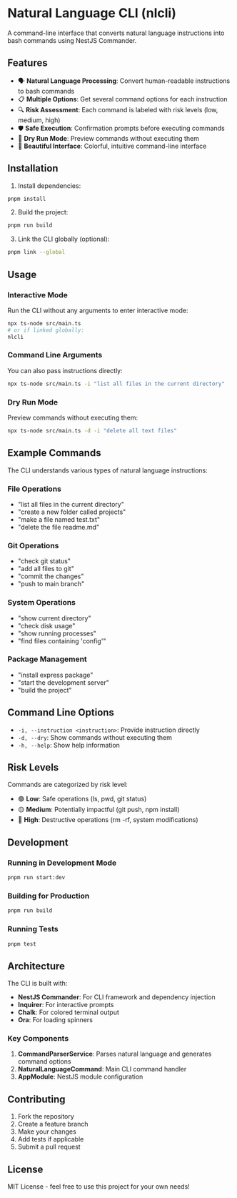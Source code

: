 # Natural Language CLI (nlcli)

A command-line interface that converts natural language instructions into bash commands using NestJS Commander.

## Features

- 🗣️ **Natural Language Processing**: Convert human-readable instructions to bash commands
- 📋 **Multiple Options**: Get several command options for each instruction
- 🔍 **Risk Assessment**: Each command is labeled with risk levels (low, medium, high)
- 🛡️ **Safe Execution**: Confirmation prompts before executing commands
- 🔄 **Dry Run Mode**: Preview commands without executing them
- 🎨 **Beautiful Interface**: Colorful, intuitive command-line interface

## Installation

1. Install dependencies:
```bash
pnpm install
```

2. Build the project:
```bash
pnpm run build
```

3. Link the CLI globally (optional):
```bash
pnpm link --global
```

## Usage

### Interactive Mode
Run the CLI without any arguments to enter interactive mode:
```bash
npx ts-node src/main.ts
# or if linked globally:
nlcli
```

### Command Line Arguments
You can also pass instructions directly:
```bash
npx ts-node src/main.ts -i "list all files in the current directory"
```

### Dry Run Mode
Preview commands without executing them:
```bash
npx ts-node src/main.ts -d -i "delete all text files"
```

## Example Commands

The CLI understands various types of natural language instructions:

### File Operations
- "list all files in the current directory"
- "create a new folder called projects"
- "make a file named test.txt"
- "delete the file readme.md"

### Git Operations
- "check git status"
- "add all files to git"
- "commit the changes"
- "push to main branch"

### System Operations
- "show current directory"
- "check disk usage"
- "show running processes"
- "find files containing 'config'"

### Package Management
- "install express package"
- "start the development server"
- "build the project"

## Command Line Options

- `-i, --instruction <instruction>`: Provide instruction directly
- `-d, --dry`: Show commands without executing them
- `-h, --help`: Show help information

## Risk Levels

Commands are categorized by risk level:
- 🟢 **Low**: Safe operations (ls, pwd, git status)
- 🟡 **Medium**: Potentially impactful (git push, npm install)
- 🔴 **High**: Destructive operations (rm -rf, system modifications)

## Development

### Running in Development Mode
```bash
pnpm run start:dev
```

### Building for Production
```bash
pnpm run build
```

### Running Tests
```bash
pnpm test
```

## Architecture

The CLI is built with:
- **NestJS Commander**: For CLI framework and dependency injection
- **Inquirer**: For interactive prompts
- **Chalk**: For colored terminal output
- **Ora**: For loading spinners

### Key Components

1. **CommandParserService**: Parses natural language and generates command options
2. **NaturalLanguageCommand**: Main CLI command handler
3. **AppModule**: NestJS module configuration

## Contributing

1. Fork the repository
2. Create a feature branch
3. Make your changes
4. Add tests if applicable
5. Submit a pull request

## License

MIT License - feel free to use this project for your own needs! 
